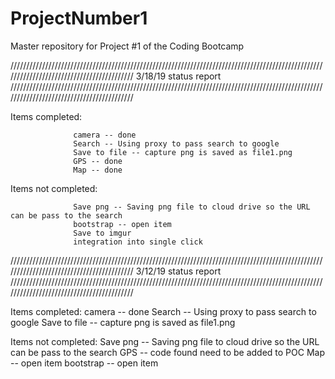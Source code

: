 # ProjectNumber1
Master repository for Project #1 of the Coding Bootcamp


//////////////////////////////////////////////////////////////////////////////////////////////////////////////////////////////////////////
3/18/19 status report
//////////////////////////////////////////////////////////////////////////////////////////////////////////////////////////////////////////

Items completed:

                  camera -- done
                  Search -- Using proxy to pass search to google
                  Save to file -- capture png is saved as file1.png
                  GPS -- done
                  Map -- done
                 
Items not completed:

                  Save png -- Saving png file to cloud drive so the URL can be pass to the search 
                  bootstrap -- open item
                  Save to imgur
                  integration into single click


//////////////////////////////////////////////////////////////////////////////////////////////////////////////////////////////////////////
3/12/19 status report
//////////////////////////////////////////////////////////////////////////////////////////////////////////////////////////////////////////

Items completed: 
                  camera -- done
                  Search -- Using proxy to pass search to google
                  Save to file -- capture png is saved as file1.png
                 
Items not completed: 
                  Save png -- Saving png file to cloud drive so the URL can be pass to the search 
                  GPS -- code found need to be added to POC
                  Map -- open item
                  bootstrap -- open item


